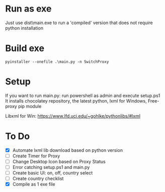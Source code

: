 # Run as exe
Just use dist\main.exe to run a 'compiled' version that does not require python installation

# Build exe
    pyinstaller --onefile .\main.py -n SwitchProxy

# Setup
If you want to run main.py: run powershell as admin and execute setup.ps1
It installs chocolatey repository, the latest python, lxml for Windows, Free-proxy pip module

Libxml for Win:
https://www.lfd.uci.edu/~gohlke/pythonlibs/#lxml


# To Do 
- [x] Automate lxml lib download based on python version
- [ ] Create Timer for Proxy
- [ ] Change Desktop Icon based on Proxy Status
- [ ] Error catching setup.ps1 and main.py
- [ ] Create basic UI: on, off, country select
- [ ] Create country checklist
- [x] Compile as 1 exe file
